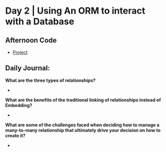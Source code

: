# Day 2 | Using An ORM to interact with a Database

## Afternoon Code
+ [Project](link)

## Daily Journal:

**What are the three types of relationships?**

+ 

**What are the benefits of the traditional linking of relationships instead of Embedding?**

+ 

**What are some of the challenges faced when deciding how to manage a many-to-many relationship that ultimately drive your decision on how to create it?**

+ 